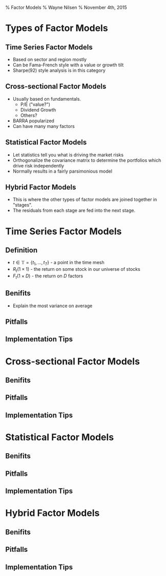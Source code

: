 % Factor Models
% Wayne Nilsen
% November 4th, 2015

# Types of Factor Models 

## Time Series Factor Models

- Based on sector and region mostly
- Can be Fama-French style with a value or growth tilt
- Sharpe(92) style analysis is in this category

## Cross-sectional Factor Models

- Usually based on fundamentals.
	- P/E ("value?")
	- Dividend Growth
	- Others?
- BARRA popularized
- Can have many many factors

## Statistical Factor Models

- Let statistics tell you what is driving the market risks
- Orthogonalize the covariance matrix to determine the portfolios which drive risk independently
- Normally results in a fairly parsimonious model

## Hybrid Factor Models

- This is where the other types of factor models are joined together in "stages".
- The residuals from each stage are fed into the next stage.

# Time Series Factor Models

## Definition

- $t \in \mathbb{T} = \{ t_1, \ldots, t_T \}$ - a point in the time mesh
- $R_t (1 \times 1)$ - the return on some stock in our universe of stocks
- $F_t (1 \times D)$ - the return on $D$ factors

## Benifits

- Explain the most variance on average

## Pitfalls

## Implementation Tips

# Cross-sectional Factor Models

## Benifits

## Pitfalls

## Implementation Tips

# Statistical Factor Models

## Benifits

## Pitfalls

## Implementation Tips

# Hybrid Factor Models

## Benifits

## Pitfalls

## Implementation Tips


